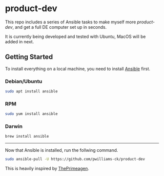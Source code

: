 # product-dev

This repo includes a series of Ansible tasks to make myself more _product-dev_,
and get a full DE computer set up in seconds.

It is currently being developed and tested with Ubuntu, MacOS will be added in next.
## Getting Started

To install everything on a local machine, you need to install [Ansible](https://www.ansible.com/) first.

### Debian/Ubuntu

```bash
sudo apt install ansible
```
### RPM

```bash
sudo yum install ansible
```
### Darwin

```bash
brew install ansible
```
---

Now that Ansible is installed, run the follwing command.

```bash
sudo ansible-pull -U https://github.com/pwilliams-ck/product-dev
```

This is heavily inspired by [ThePrimeagen](https://twitch.tv/theprimeagen).
